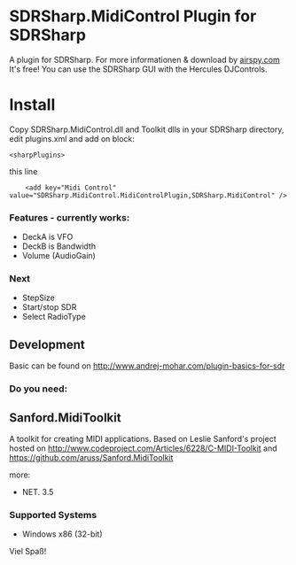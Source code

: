 SDRSharp.MidiControl Plugin for SDRSharp
====================

A plugin for SDRSharp. For more informationen & download by [airspy.com](http://airspy.com/download/) It's free! 
You can use the SDRSharp GUI with the Hercules DJControls. 

# Install

Copy SDRSharp.MidiControl.dll and Toolkit dlls in your SDRSharp directory, edit plugins.xml and add on block: 

```<sharpPlugins>``` 

this line

```
    <add key="Midi Control" value="SDRSharp.MidiControl.MidiControlPlugin,SDRSharp.MidiControl" />
```


### Features - currently works:

- DeckA is VFO
- DeckB is Bandwidth
- Volume (AudioGain)

### Next

- StepSize
- Start/stop SDR
- Select RadioType


## Development 
Basic can be found on http://www.andrej-mohar.com/plugin-basics-for-sdr


### Do you need:

## Sanford.MidiToolkit

A toolkit for creating MIDI applications.
Based on Leslie Sanford's project hosted on http://www.codeproject.com/Articles/6228/C-MIDI-Toolkit
and https://github.com/aruss/Sanford.MidiToolkit

more:

- NET. 3.5

### Supported Systems

- Windows x86 (32-bit)


Viel Spaß!
